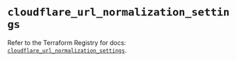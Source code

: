 # `cloudflare_url_normalization_settings`

Refer to the Terraform Registry for docs: [`cloudflare_url_normalization_settings`](https://registry.terraform.io/providers/cloudflare/cloudflare/4.34.0/docs/resources/url_normalization_settings).
